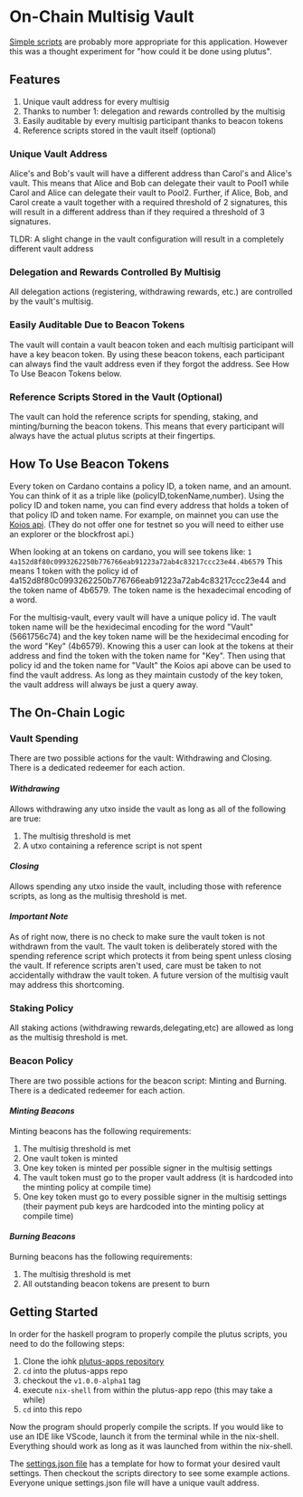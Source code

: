 # On-Chain Multisig Vault
[Simple scripts](https://github.com/input-output-hk/cardano-node/blob/master/doc/reference/simple-scripts.md) are probably more appropriate for this application. However this was a thought experiment for "how could it be done using plutus".

## Features
1. Unique vault address for every multisig
2. Thanks to number 1: delegation and rewards controlled by the multisig
3. Easily auditable by every multisig participant thanks to beacon tokens
4. Reference scripts stored in the vault itself (optional)

### Unique Vault Address
Alice's and Bob's vault will have a different address than Carol's and Alice's vault. This means that Alice and Bob can delegate their vault to Pool1 while Carol and Alice can delegate their vault to Pool2. Further, if Alice, Bob, and Carol create a vault together with a required threshold of 2 signatures, this will result in a different address than if they required a threshold of 3 signatures.

TLDR: A slight change in the vault configuration will result in a completely different vault address

### Delegation and Rewards Controlled By Multisig
All delegation actions (registering, withdrawing rewards, etc.) are controlled by the vault's multisig.

### Easily Auditable Due to Beacon Tokens
The vault will contain a vault beacon token and each multisig participant will have a key beacon token. By using these beacon tokens, each participant can always find the vault address even if they forgot the address. See How To Use Beacon Tokens below.

### Reference Scripts Stored in the Vault (Optional)
The vault can hold the reference scripts for spending, staking, and minting/burning the beacon tokens. This means that every participant will always have the actual plutus scripts at their fingertips.

## How To Use Beacon Tokens
Every token on Cardano contains a policy ID, a token name, and an amount. You can think of it as a triple like (policyID,tokenName,number). Using the policy ID and token name, you can find every address that holds a token of that policy ID and token name. For example, on mainnet you can use the [Koios api](https://api.koios.rest/#get-/asset_address_list). (They do not offer one for testnet so you will need to either use an explorer or the blockfrost api.)

When looking at an tokens on cardano, you will see tokens like: `1 4a152d8f80c0993262250b776766eab91223a72ab4c83217ccc23e44.4b6579`
This means 1 token with the policy id of 4a152d8f80c0993262250b776766eab91223a72ab4c83217ccc23e44 and the token name of 4b6579. The token name is the hexadecimal encoding of a word.

For the multisig-vault, every vault will have a unique policy id. The vault token name will be the hexidecimal encoding for the word "Vault" (5661756c74) and the key token name will be the hexidecimal encoding for the word "Key" (4b6579). Knowing this a user can look at the tokens at their address and find the token with the token name for "Key". Then using that policy id and the token name for "Vault" the Koios api above can be used to find the vault address. As long as they maintain custody of the key token, the vault address will always be just a query away.

## The On-Chain Logic

### Vault Spending
There are two possible actions for the vault: Withdrawing and Closing. There is a dedicated redeemer for each action.

#### *Withdrawing*
Allows withdrawing any utxo inside the vault as long as all of the following are true:
1. The multisig threshold is met
2. A utxo containing a reference script is not spent

#### *Closing*
Allows spending any utxo inside the vault, including those with reference scripts, as long as the multisig threshold is met.

#### *Important Note*
As of right now, there is no check to make sure the vault token is not withdrawn from the vault. The vault token is deliberately stored with the spending reference script which protects it from being spent unless closing the vault. If reference scripts aren't used, care must be taken to not accidentally withdraw the vault token. A future version of the multisig vault may address this shortcoming.

### Staking Policy
All staking actions (withdrawing rewards,delegating,etc) are allowed as long as the multisig threshold is met.

### Beacon Policy
There are two possible actions for the beacon script: Minting and Burning. There is a dedicated redeemer for each action.

#### *Minting Beacons*
Minting beacons has the following requirements:
1. The multisig threshold is met
2. One vault token is minted
3. One key token is minted per possible signer in the multisig settings
4. The vault token must go to the proper vault address (it is hardcoded into the minting policy at compile time)
5. One key token must go to every possible signer in the multisig settings (their payment pub keys are hardcoded into the minting policy at compile time)

#### *Burning Beacons*
Burning beacons has the following requirements:
1. The multisig threshold is met
2. All outstanding beacon tokens are present to burn

## Getting Started
In order for the haskell program to properly compile the plutus scripts, you need to do the following steps:
1. Clone the iohk [plutus-apps repository](https://github.com/input-output-hk/plutus-apps)
2. `cd` into the plutus-apps repo
3. checkout the `v1.0.0-alpha1` tag
4. execute `nix-shell` from within the plutus-app repo (this may take a while)
5. `cd` into this repo

Now the program should properly compile the scripts. If you would like to use an IDE like VScode, launch it from the terminal while in the nix-shell. Everything should work as long as it was launched from within the nix-shell.

The [settings.json file](https://github.com/fallen-icarus/multisig-vault/blob/main/settings.json) has a template for how to format your desired vault settings. Then checkout the scripts directory to see some example actions. Everyone unique settings.json file will have a unique vault address.
